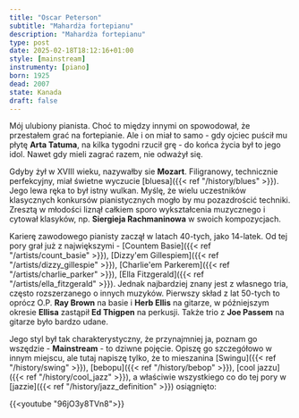 ```yaml
---
title: "Oscar Peterson"
subtitle: "Mahardża fortepianu"
description: "Mahardża fortepianu"
type: post
date: 2025-02-18T18:12:16+01:00
style: [mainstream] 
instrumenty: [piano]
born: 1925
dead: 2007
state: Kanada
draft: false
---
```

Mój ulubiony pianista. Choć to między innymi on spowodował, że przestałem grać na fortepianie. Ale i on miał to samo - gdy ojciec puścił
mu płytę __Arta Tatuma__, na kilka tygodni rzucił grę - do końca życia był to jego idol. Nawet gdy mieli zagrać razem, nie odważył się.

Gdyby żył w XVIII wieku, nazywałby sie __Mozart__. Filigranowy, technicznie perfekcyjny, 
miał świetne wyczucie [bluesa]({{< ref "/history/blues" >}}). Jego lewa ręka to był istny wulkan. Myślę, że wielu uczestników klasycznych
konkursów pianistycznych mogło by mu pozazdrościć techniki. Zresztą w młodości liznął całkiem sporo wykształcenia muzycznego i cytował klasyków,
np. __Siergieja Rachmaninowa__ w swoich kompozycjach.

Karierę zawodowego pianisty zaczął w latach 40-tych, jako 14-latek. Od tej pory grał już z największymi - [Countem Basie]({{< ref "/artists/count_basie" >}}),
[Dizzy\'em Gillespiem]({{< ref "/artists/dizzy_gillespie" >}}), [Charlie\'em Parkerem]({{< ref "/artists/charlie_parker" >}}), [Ella Fitzgerald]({{< ref "/artists/ella_fitzgerald" >}}). Jednak najbardziej znany jest z własnego tria, często rozszerzanego o innych muzyków. Pierwszy skład z lat 50-tych to oprócz O.P. __Ray
Brown__ na basie i __Herb Ellis__ na gitarze, w późniejszym okresie __Ellisa__ zastąpił __Ed Thigpen__ na perkusji. Także trio z __Joe Passem__ na gitarze było
bardzo udane. 

Jego styl był tak charakterystyczny, że przynajmniej ja, poznam go wszędzie - __Mainstream__ - to dziwne pojęcie. Opiszę go szczegółowo w innym miejscu,
ale tutaj napiszę tylko, że to mieszanina [Swingu]({{< ref "/history/swing" >}}), [bebopu]({{< ref "/history/bebop" >}}), [cool jazzu]({{< ref "/history/cool_jazz" >}}), a właściwie wszystkiego co do tej pory w [jazzie]({{< ref "/history/jazz_definition" >}}) osiągnięto:

{{<youtube "96jO3y8TVn8">}}
